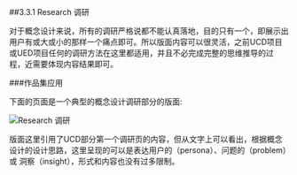 ##3.3.1 Research 调研

对于概念设计来说，所有的调研严格说都不能认真落地，目的只有一个，即展示出用户有或大或小的那样一个痛点即可。所以版面内容可以很灵活，之前UCD项目或UED项目任何的调研方法在这里都适用，并且不必完成完整的思维推导的过程，近需要体现内容结果即可。



###作品集应用

下面的页面是一个典型的概念设计调研部分的版面:  

![Research 调研](http://kitpic.makebi.net/id/cd/id-51.jpg)

版面这里引用了UCD部分第一个调研页的内容，但从文字上可以看出，根据概念设计的设计思路，这里呈现的可以是表达用户的（persona）、问题的（problem）或 洞察（insight），形式和内容也没有过多限制。